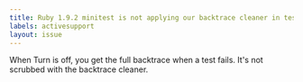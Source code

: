 ```yaml
---
title: Ruby 1.9.2 minitest is not applying our backtrace cleaner in tests
labels: activesupport
layout: issue
---
```


When Turn is off, you get the full backtrace when a test fails. It's not scrubbed with the backtrace cleaner.

